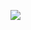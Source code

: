 ![](https://github.com/coursera-org/functional-programming-principles-in-scala/blob/master/concepts/bounds.jpg)
